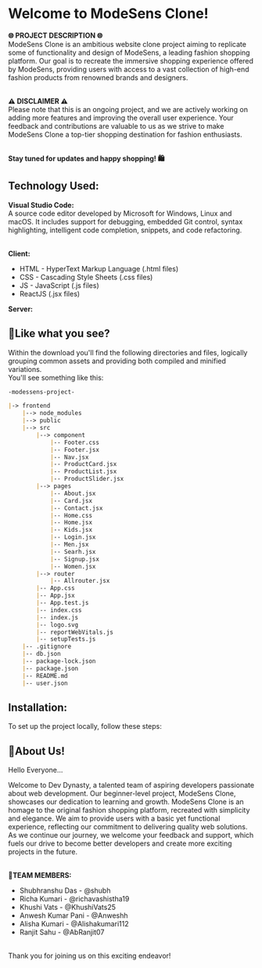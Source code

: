 
# Welcome to ModeSens Clone!

**🌐 PROJECT DESCRIPTION 🌐**\
ModeSens Clone is an ambitious website clone project aiming to replicate some of functionality and design of ModeSens, a leading fashion shopping platform. Our goal is to recreate the immersive shopping experience offered by ModeSens, providing users with access to a vast collection of high-end fashion products from renowned brands and designers.

\
**⚠️ DISCLAIMER ⚠️**\
Please note that this is an ongoing project, and we are actively working on adding more features and improving the overall user experience. Your feedback and contributions are valuable to us as we strive to make ModeSens Clone a top-tier shopping destination for fashion enthusiasts.

\
**Stay tuned for updates and happy shopping! 🛍️**

## Technology Used:

**Visual Studio Code:**\
A source code editor developed by Microsoft for Windows, Linux and macOS. It includes support for debugging, embedded Git control, syntax highlighting, intelligent code completion, snippets, and code refactoring.

\
**Client:**

- HTML - HyperText Markup Language (.html files) 
- CSS - Cascading Style Sheets (.css files)
- JS - JavaScript (.js files)
- ReactJS (.jsx files)

**Server:** 
## 📝Like what you see?

Within the download you'll find the following directories and files, logically grouping common assets and providing both compiled and minified variations.\
You'll see something like this:

```README.md
-modessens-project-

|-> frontend
    |--> node_modules
    |--> public
    |--> src
        |--> component
            |-- Footer.css
            |-- Footer.jsx
            |-- Nav.jsx
            |-- ProductCard.jsx
            |-- ProductList.jsx
            |-- ProductSlider.jsx
        |--> pages
            |-- About.jsx
            |-- Card.jsx
            |-- Contact.jsx
            |-- Home.css
            |-- Home.jsx
            |-- Kids.jsx
            |-- Login.jsx
            |-- Men.jsx
            |-- Searh.jsx
            |-- Signup.jsx
            |-- Women.jsx
        |--> router
            |-- Allrouter.jsx
        |-- App.css
        |-- App.jsx
        |-- App.test.js
        |-- index.css
        |-- index.js
        |-- logo.svg
        |-- reportWebVitals.js
        |-- setupTests.js
    |-- .gitignore
    |-- db.json
    |-- package-lock.json
    |-- package.json
    |-- README.md
    |-- user.json

```

## Installation:

To set up the project locally, follow these steps:

## 🚀About Us!

Hello Everyone...

Welcome to Dev Dynasty, a talented team of aspiring developers passionate about web development. Our beginner-level project, ModeSens Clone, showcases our dedication to learning and growth. ModeSens Clone is an homage to the original fashion shopping platform, recreated with simplicity and elegance. We aim to provide users with a basic yet functional experience, reflecting our commitment to delivering quality web solutions. As we continue our journey, we welcome your feedback and support, which fuels our drive to become better developers and create more exciting projects in the future.

\
**👥TEAM MEMBERS:**
- Shubhranshu Das - @shubh   
- Richa Kumari - @richavashistha19
- Khushi Vats - @KhushiVats25
- Anwesh Kumar Pani - @Anweshh
- Alisha Kumari - @Alishakumari112
- Ranjit Sahu - @AbRanjit07

\
Thank you for joining us on this exciting endeavor!
